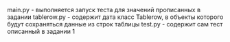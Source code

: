main.py - выполняется запуск теста для значений прописанных в задании
tablerow.py - содержит дата класс Tablerow, в объекты которого будут сохраняться данные из строк таблицы
test.py - содержит сам тест описанный в задании 1